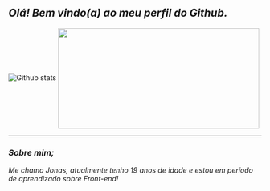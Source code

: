 ## __*Olá! Bem vindo(a) ao meu perfil do Github.*__

![Github stats](https://github-readme-stats.vercel.app/api?username=Jonasnascimento335&show_icons=true&theme=github_dark&border_radius=16&locale=pt-br&)
<img align="center" src="https://media.giphy.com/media/Qo2dupDib32rkTY4hX/giphy.gif" height="200" width="400"/>

---

### __*Sobre mim;*__
_Me chamo Jonas, atualmente tenho 19 anos de idade
e estou em período de aprendizado sobre Front-end!_
